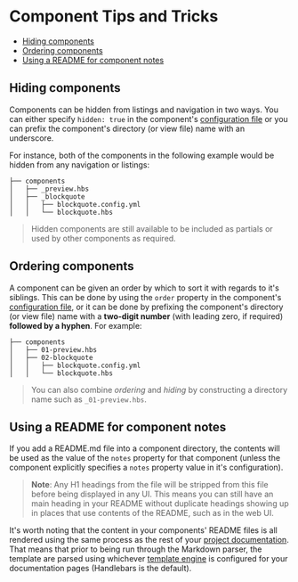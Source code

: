 # Component Tips and Tricks

<!-- START doctoc generated TOC please keep comment here to allow auto update -->
<!-- DON'T EDIT THIS SECTION, INSTEAD RE-RUN doctoc TO UPDATE -->


- [Hiding components](#hiding-components)
- [Ordering components](#ordering-components)
- [Using a README for component notes](#using-a-readme-for-component-notes)

<!-- END doctoc generated TOC please keep comment here to allow auto update -->

## Hiding components

Components can be hidden from listings and navigation in two ways. You can either specify `hidden: true` in the component's [configuration file](/docs/components/configuration.md) or you can prefix the component's directory (or view file) name with an underscore.

For instance, both of the components in the following example would be hidden from any navigation or listings:

```
├── components
│   ├── _preview.hbs
│   ├── _blockquote
│   │   ├── blockquote.config.yml
│   │   └── blockquote.hbs
```

> Hidden components are still available to be included as partials or used by other components as required.

## Ordering components

A component can be given an order by which to sort it with regards to it's siblings. This can be done by using the `order` property in the component's [configuration file](/docs/components/configuration.md), or it can be done by prefixing the component's directory (or view file) name with a **two-digit number** (with leading zero, if required) **followed by a hyphen**. For example:

```
├── components
│   ├── 01-preview.hbs
│   ├── 02-blockquote
│   │   ├── blockquote.config.yml
│   │   └── blockquote.hbs
```

> You can also combine *ordering* and *hiding* by constructing a directory name such as `_01-preview.hbs`.

## Using a README for component notes

If you add a README.md file into a component directory, the contents will be used as the value of the `notes` property for that component (unless the component explicitly specifies a `notes` property value in it's configuration).

> **Note**: Any H1 headings from the file will be stripped from this file before being displayed in any UI. This means you can still have an main heading in your README without duplicate headings showing up in places that use contents of the README, such as in the web UI.

It's worth noting that the content in your components' README files is all rendered using the same process as the rest of your [project documentation](/docs/documentation/overview.md). That means that prior to being run through the Markdown parser, the template are parsed using whichever [template engine](/docs/engines/overview.md) is configured for your documentation pages (Handlebars is the default). 
